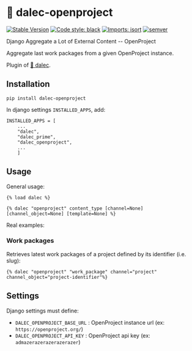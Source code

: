 # 🔗 dalec-openproject

[![Stable Version](https://img.shields.io/pypi/v/dalec-openproject?color=blue)](https://pypi.org/project/dalec-openproject/)
[![Code style: black](https://img.shields.io/badge/code%20style-black-000000.svg)](https://github.com/psf/black)
[![Imports: isort](https://img.shields.io/badge/%20imports-isort-%231674b1?style=flat&labelColor=ef8336)](https://pycqa.github.io/isort/)
[![semver](https://img.shields.io/badge/semver-2.0.0-green)](https://semver.org/)

Django Aggregate a Lot of External Content -- OpenProject

Aggregate last work packages from a given OpenProject instance.

Plugin of [🤖 dalec](https://github.com/webu/dalec).

## Installation

```
pip install dalec-openproject
```

In django settings `INSTALLED_APPS`, add:

```
INSTALLED_APPS = [
    ...
    "dalec",
    "dalec_prime",
    "dalec_openproject",
    ...
    ]
```


## Usage

General usage:
```django
{% load dalec %}

{% dalec "openproject" content_type [channel=None] [channel_object=None] [template=None] %}
```

Real examples:

### Work packages

Retrieves latest work packages of a project defined by its identifier (i.e. slug):

```django
{% dalec "openproject" "work_package" channel="project" channel_object="project-identifier"%}
```


## Settings

Django settings must define:

  - `DALEC_OPENPROJECT_BASE_URL` : OpenProject instance url (ex: `https://openproject.org/`)
  - `DALEC_OPENPROJECT_API_KEY` : OpenProject api key (ex: `admazerazerazerazerazer`)

